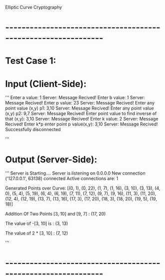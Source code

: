 Elliptic Curve Cryptography

# --------------------------------------------------------------

# Test Case 1:

# Input (Client-Side):

'''
Enter a value: 1
Server: Message Recived!
Enter b value: 1
Server: Message Recived!
Enter p value: 23
Server: Message Recived!
Enter any point value (x,y) p1: 3,10
Server: Message Recived!
Enter any point value (x,y) p2: 9,7
Server: Message Recived!
Enter point value to find inverse of that (x,y): 3,10
Server: Message Recived!
Enter k value: 2
Server: Message Recived!
Enter k\*p enter point p value(x,y): 3,10
Server: Message Recived!
Successfully disconnected

'''

# Output (Server-Side):

'''
Server is Starting....
Server is listening on 0.0.0.0
New connection ('127.0.0.1', 63138) connected
Active connections are: 1

Generated Points over Curve:
[(0, 1), (0, 22), (1, 7), (1, 16), (3, 10), (3, 13), (4, 0), (5, 4), (5, 19), (6, 4), (6, 19), (7, 11), (7, 12), (9, 7), (9, 16), (11, 3), (11, 20), (12, 4), (12, 19), (13, 7), (13, 16), (17, 3), (17, 20), (18, 3), (18, 20), (19, 5), (19, 18)]

Addition Of Two Points [3, 10] and [9, 7] : (17, 20)

The value of -[3, 10] is : (3, 13)

The value of 2 \* [3, 10] : (7, 12)

'''

# --------------------------------------------------------------
